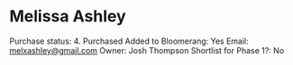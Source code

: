 # Melissa Ashley

Purchase status: 4. Purchased
Added to Bloomerang: Yes
Email: melxashley@gmail.com
Owner: Josh Thompson
Shortlist for Phase 1?: No